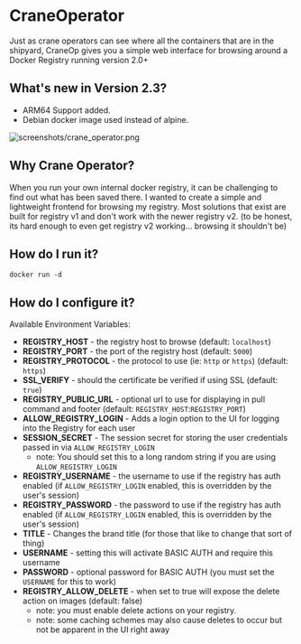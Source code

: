 # CraneOperator
Just as crane operators can see where all the containers that are in the shipyard, CraneOp gives you a simple web interface for browsing around a Docker Registry running version 2.0+

## What's new in Version 2.3?

   * ARM64 Support added.
   * Debian docker image used instead of alpine.

![screenshots/crane_operator.png](screenshots/crane_operator.png)

## Why Crane Operator?

When you run your own internal docker registry, it can be challenging to find out what has been saved there. I wanted to create a simple and lightweight frontend for browsing my registry. Most solutions that exist are built for registry v1 and don't work with the newer registry v2. (to be honest, its hard enough to even get registry v2 working... browsing it shouldn't be)

## How do I run it?

```
docker run -d
```

## How do I configure it?

Available Environment Variables:

  * **REGISTRY_HOST** - the registry host to browse (default: `localhost`)
  * **REGISTRY_PORT** - the port of the registry host (default: `5000`)
  * **REGISTRY_PROTOCOL** - the protocol to use (ie: `http` or `https`) (default: `https`)
  * **SSL_VERIFY** - should the certificate be verified if using SSL (default: `true`)
  * **REGISTRY_PUBLIC_URL** - optional url to use for displaying in pull command and footer (default: `REGISTRY_HOST`:`REGISTRY_PORT`)
  * **ALLOW_REGISTRY_LOGIN** - Adds a login option to the UI for logging into the Registry for each user
  * **SESSION_SECRET** - The session secret for storing the user credentials passed in via `ALLOW_REGISTRY_LOGIN`
    * note: You should set this to a long random string if you are using `ALLOW_REGISTRY_LOGIN`
  * **REGISTRY_USERNAME** - the username to use if the registry has auth enabled (if `ALLOW_REGISTRY_LOGIN` enabled, this is overridden by the user's session)
  * **REGISTRY_PASSWORD** - the password to use if the registry has auth enabled (if `ALLOW_REGISTRY_LOGIN` enabled, this is overridden by the user's session)
  * **TITLE** - Changes the brand title (for those that like to change that sort of thing)
  * **USERNAME** - setting this will activate BASIC AUTH and require this username
  * **PASSWORD** - optional password for BASIC AUTH (you must set the `USERNAME` for this to work)
  * **REGISTRY_ALLOW_DELETE** - when set to true will expose the delete action on images (default: false)
    * note: you must enable delete actions on your registry.
    * note: some caching schemes may also cause deletes to occur but not be apparent in the UI right away
